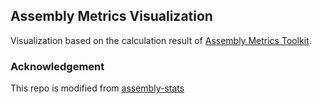 ## Assembly Metrics Visualization

Visualization based on the calculation result of [Assembly Metrics Toolkit](https://github.com/NAL-i5K/Assembly_Metrics_Toolkit).

### Acknowledgement
This repo is modified from [assembly-stats](https://github.com/rjchallis/assembly-stats)
